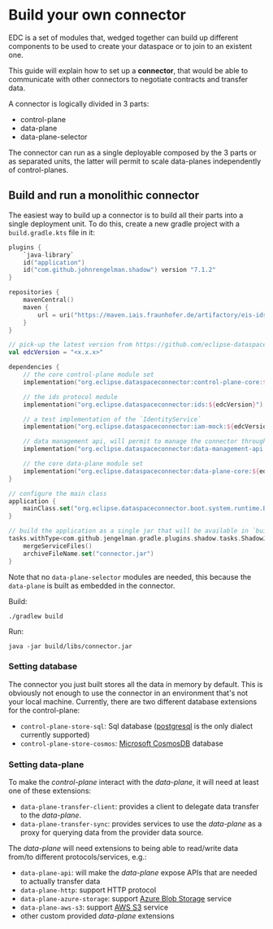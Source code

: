 # Build your own connector

EDC is a set of modules that, wedged together can build up different components to be used to create your dataspace or
to join to an existent one.

This guide will explain how to set up a **connector**, that would be able to communicate with other connectors to
negotiate contracts and transfer data.

A connector is logically divided in 3 parts:
- control-plane
- data-plane
- data-plane-selector

The connector can run as a single deployable composed by the 3 parts or as separated units, the latter will permit
to scale data-planes independently of control-planes.

## Build and run a monolithic connector

The easiest way to build up a connector is to build all their parts into a single deployment unit.
To do this, create a new gradle project with a `build.gradle.kts` file in it:
```kotlin
plugins {
    `java-library`
    id("application")
    id("com.github.johnrengelman.shadow") version "7.1.2"
}

repositories {
    mavenCentral()
    maven {
        url = uri("https://maven.iais.fraunhofer.de/artifactory/eis-ids-public/")
    }
}

// pick-up the latest version from https://github.com/eclipse-dataspaceconnector/DataSpaceConnector/releases
val edcVersion = "<x.x.x>"

dependencies {
    // the core control-plane module set
    implementation("org.eclipse.dataspaceconnector:control-plane-core:${edcVersion}")

    // the ids protocol module
    implementation("org.eclipse.dataspaceconnector:ids:${edcVersion}")

    // a test implementation of the `IdentityService`
    implementation("org.eclipse.dataspaceconnector:iam-mock:${edcVersion}")

    // data management api, will permit to manage the connector through a REST interface
    implementation("org.eclipse.dataspaceconnector:data-management-api:${edcVersion}")

    // the core data-plane module set
    implementation("org.eclipse.dataspaceconnector:data-plane-core:${edcVersion}")
}

// configure the main class
application {
    mainClass.set("org.eclipse.dataspaceconnector.boot.system.runtime.BaseRuntime")
}

// build the application as a single jar that will be available in `build/libs/connector.jar`
tasks.withType<com.github.jengelman.gradle.plugins.shadow.tasks.ShadowJar> {
    mergeServiceFiles()
    archiveFileName.set("connector.jar")
}

```

Note that no `data-plane-selector` modules are needed, this because the `data-plane` is built as embedded in the connector.

Build:
```
./gradlew build
```

Run:
```
java -jar build/libs/connector.jar
```

### Setting database

The connector you just built stores all the data in memory by default. This is obviously not enough to use the connector
in an environment that's not your local machine.
Currently, there are two different database extensions for the control-plane:

- `control-plane-store-sql`: Sql database ([postgresql](https://www.postgresql.org/) is the only dialect currently supported)
- `control-plane-store-cosmos`: [Microsoft CosmosDB](https://azure.microsoft.com/products/cosmos-db) database

### Setting data-plane

To make the *control-plane* interact with the *data-plane*, it will need at least one of these extensions:
- `data-plane-transfer-client`: provides a client to delegate data transfer to the *data-plane*.
- `data-plane-transfer-sync`: provides services to use the *data-plane* as a proxy for querying data from the provider data source.

The *data-plane* will need extensions to being able to read/write data from/to different protocols/services, e.g.:
- `data-plane-api`: will make the *data-plane* expose APIs that are needed to actually transfer data
- `data-plane-http`: support HTTP protocol
- `data-plane-azure-storage`: support [Azure Blob Storage](https://azure.microsoft.com/products/storage/blobs/) service
- `data-plane-aws-s3`: support [AWS S3](https://aws.amazon.com/s3/) service
- other custom provided *data-plane* extensions